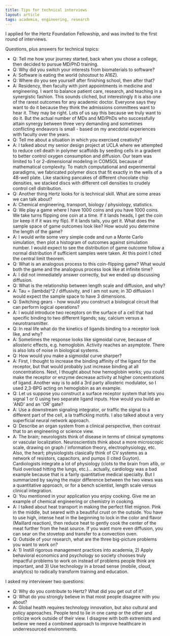 ```yaml
---
title: Tips for technical interviews
layout: article
tags: academia, engineering, research
---
```


I applied for the Hertz Foundation Fellowship, and was invited to the first round of interviews.

Questions, plus answers for technical topics:

+ Q: Tell me how your journey started, back when you chose a college, then decided to pursue MD/PhD training.
+ Q: Why did you switch your interests from biomaterials to software?
+ A: Software is eating the world (shoutout to A16Z).
+ Q: Where do you see yourself after finishing school, then after that?
+ A: Residency, then faculty with joint appointments in medicine and engineering. I want to balance patient care, research, and teaching in a synergistic fashion. This sounds cliched, but interestingly it is also one of the rarest outcomes for any academic doctor. Everyone says they want to do it because they think the admissions committees want to hear it. They may be right. Lots of us say this because we truly want to do it. But the actual number of MDs and MD/PhDs who successfully attain synergy between three very demanding and sometimes conflicting endeavors is small - based on my anecdotal experiences with faculty over the years.
+ Q: Tell me about a situation in which you exercised creativity?
+ A: I talked about my senior design project at UCLA where we attempted to reduce cell death in polymer scaffolds by seeding cells in a gradient to better control oxygen consumption and diffusion. Our team was limited to 1 or 2-dimensional modeling in COMSOL because of mathematical complexity. To match computational and experimental paradigms, we fabricated polymer discs that fit exactly in the wells of a 48-well plate. Like stacking pancakes of different chocolate chip densities, we stacked discs with different cell densities to crudely control cell distribution. 
+ Q: Another thing Hertz looks for is technical skill. What are some areas we can talk about?
+ A: Chemical engineering, transport, biology / physiology, statistics.
+ Q: We play a game where I have 1000 coins and you have 1000 coins. We take turns flipping one coin at a time. If it lands heads, I get the coin (or keep it if it was my flip). If it lands tails, you get it. What does the sample space of game outcomes look like? How would you determine the length of the game?
+ A: I would write some very simple code and run a Monte Carlo simulation, then plot a histogram of outcomes against simulation number. I would expect to see the distribution of game outcome follow a normal distribution if sufficient samples were taken. At this point I cited the central limit theorem.
+ Q: What is an analogous process to this coin-flipping game? What would both the game and the analogous process look like at infinite time?
+ A: I did not immediately answer correctly, but we ended up discussing diffusion.
+ Q: What is the relationship between length scale and diffusion, and why?
+ A: Tau = (lambda)^2 / diffusivity, and I am not sure; in 3D diffusion I would expect the sample space to have 3 dimensions.
+ Q: Switching gears - how would you construct a biological circuit that can perform logical operations?
+ A: I would introduce two receptors on the surface of a cell that had specific binding to two different ligands; say, calcium versus a neurotransmitter.
+ Q: In real life what do the kinetics of ligands binding to a receptor look like, and why?
+ A: Sometimes the response looks like sigmoidal curve, because of allosteric effects, e.g. hemoglobin. Activity reaches an asymptote. There is also lots of noise in biological systems.
+ Q: How would you make a sigmoidal curve sharper?
+ A: First, I thought to increase the binding affinity of the ligand for the receptor, but that would probably just increase binding at all concentrations. Next, I thought about how hemoglobin works; you could make the receptor or enzyme decrease activity at higher concentrations of ligand. Another way is to add a 3rd party allosteric modulator, so I used 2,3-BPG acting on hemoglobin as an example.
+ Q: Let us suppose you construct a surface receptor system that lets you signal 1 or 0 using two separate ligand inputs. How would you build an 'AND' and an 'OR' gate?
+ A: Use a downstream signaling integrator, or traffic the signal to a different part of the cell, a la trafficking motifs. I also talked about a very superficial neural network approach.
+ Q: Describe an organ system from a clinical perspective, then contrast that to an engineering or science view.
+ A: The brain; neurologists think of disease in terms of clinical symptoms or vascular localization. Neuroscientists think about a more microscopic scale, drawing on graph / information theory, electrophysiology, etc. Also, the heart; physiologists clasically think of CV systems as a network of resistors, capacitors, and pumps (I cited Guyton). Cardiologists integrate a lot of physiology (clots to the brain from afib, or fluid overload hitting the lungs, etc.)... actually, cardiology was a bad example because that is a fairly quantitative medical specialty. But I summarized by saying the major difference between the two views was a quantitative approach, or for a bench scientist, length scale versus clinical integration.
+ Q: You mentioned in your application you enjoy cooking. Give me an example of chemical engineering or chemistry in cooking.
+ A: I talked about heat transport in making the perfect filet mignon. Pink in the middle, but seared with a beautiful crust on the outside. You have to use high, intense heat in the beginning to lock in the color and flavor (Maillard reaction), then reduce heat to gently cook the center of the meat further from the heat source. If you want more even diffusion, you can sear on the stovetop and transfer to a convection oven.
+ Q: Outside of your research, what are the three big-picture problems you want to work on?
+ A: 1) Instill rigorous management practices into academia, 2) Apply behavioral economics and psychology so society chooses truly impactful problems to work on instead of problems people think are important, and 3) Use technology in a broad sense (mobile, cloud, analytics) to radically transform training and education.

I asked my interviewer two questions:

+ Q: Why do you contribute to Hertz? What did you get out of it?
+ Q: What do you strongly believe in that most people disagree with you about?
+ A: Global health requires technology innovation, but also cultural and policy approaches. People tend to lie in one camp or the other and criticize work outside of their view. I disagree with both extremists and believe we need a combined approach to improve healthcare in underresourced environments.
